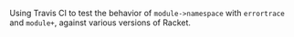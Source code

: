 Using Travis CI to test the behavior of `module->namespace` with
`errortrace` and `module+`, against various versions of Racket.
